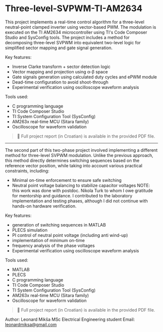 # Three-level-SVPWM-TI-AM2634

This project implements a real-time control algorithm for a three-level neutral-point clamped inverter using vector-based PWM.
The modulation is executed on the TI AM2634 microcontroller using TI's Code Composer Studio and SysConfig tools.
The project includes a method for decomposing three-level SVPWM into equivalent two-level logic for simplified sector mapping and gate signal generation.

Key features:
- Inverse Clarke transform + sector detection logic
- Vector mapping and projection using α-β space
- Gate signals generation using calculated duty cycles and ePWM module
- Dead-time configuration to avoid shoot-through
- Experimental verification using oscilloscope waveform analysis

Tools used:
- C programming language
- TI Code Composer Studio
- TI System Configuration Tool (SysConfig)
- AM263x real-time MCU (Sitara family)
- Oscilloscope for waveform validation

> 📎 Full project report (in Croatian) is available in the provided PDF file.

--------------------------------------------------------------------------------------------------------------------------------------------------------------------------------------------------------------------

The second part of this two-phase project involved implementing a different method for three-level SVPWM modulation.
Unlike the previous approach, this method directly determines switching sequences based on the reference vector position, while taking into account various practical constraints, including:
- Minimal on-time enforcement to ensure safe switching
- Neutral point voltage balancing to stabilize capacitor voltages
NOTE: this work was done with postdoc. Nikola Turk to whom I owe gratitude for mentorship and guidance. I contributed to the laboratory implementation and testing phases, although I did not continue with hands-on hardware verification.

Key features:
- generation of switching sequences in MATLAB
- PLECS simulation
- PI control of neutral point voltage (including anti wind-up)
- implementation of minimum on-time
- frequency analysis of the phase voltages
- Experimental verification using oscilloscope waveform analysis

Tools used:
- MATLAB
- PLECS
- C programming language
- TI Code Composer Studio
- TI System Configuration Tool (SysConfig)
- AM263x real-time MCU (Sitara family)
- Oscilloscope for waveform validation

> 📎 Full project report (in Croatian) is available in the provided PDF file.


Author:
Leonard Mikša
MSc Electrical Engineering student
Email: leonardmiksa@gmail.com
